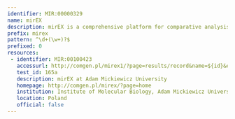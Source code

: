 ```yaml
---
identifier: MIR:00000329
name: mirEX
description: mirEX is a comprehensive platform for comparative analysis of primary microRNA expression data, storing RT–qPCR-based gene expression profile over seven development stages of Arabidopsis. It also provides RNA structural models, publicly available deep sequencing results and experimental procedure details. This collection provides profile information for a single microRNA over all development stages.
prefix: mirex
pattern: ^\d+(\w+)?$
prefixed: 0
resources:
 - identifier: MIR:00100423
   accessurl: http://comgen.pl/mirex1/?page=results/record&name=${id}&exref=pp2a&limit=yes
   test_id: 165a
   description: mirEX at Adam Mickiewicz University
   homepage: http://comgen.pl/mirex/?page=home
   institution: Institute of Molecular Biology, Adam Mickiewicz University, Poznan
   location: Poland
   official: false
---
```

